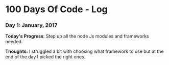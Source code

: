 # 100 Days Of Code - Log

### Day 1: January, 2017 

**Today's Progress**: Step up all the node Js modules and frameworks needed.

**Thoughts:** I struggled a bit with choosing what framework to use but at the end of the day I picked the right ones.
